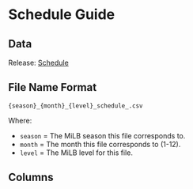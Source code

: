 # Schedule Guide

## Data

Release: [Schedule](https://github.com/armstjc/milb-data-repository/releases/tag/schedule)

## File Name Format

`{season}_{month}_{level}_schedule_.csv`

Where:

- `season` = The MiLB season this file corresponds to.
- `month` = The month this file corresponds to (1-12).
- `level` = The MiLB level for this file.

## Columns
